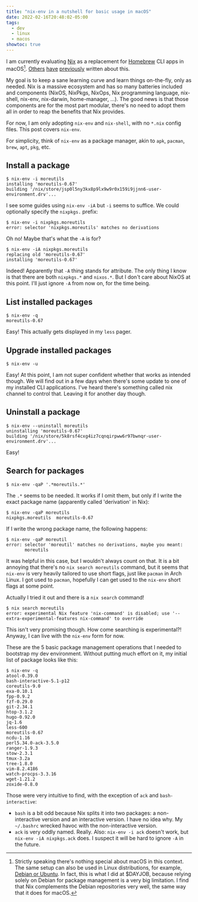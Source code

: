 ```yaml
---
title: "nix-env in a nutshell for basic usage in macOS"
date: 2022-02-16T20:48:02-05:00
tags:
  - dev
  - linux
  - macos
showtoc: true
---
```


I am currently evaluating [Nix](https://nixos.org/download.html) as a
replacement for [Homebrew](https://brew.sh) CLI apps in macOS[^1].
[Others](https://wickedchicken.github.io/post/macos-nix-setup/)
[have](https://ianthehenry.com/posts/how-to-learn-nix/switching-from-homebrew-to-nix/)
[previously](https://ghedam.at/15490/so-tell-me-about-nix) written about this.

My goal is to keep a sane learning curve and learn things on-the-fly, only as
needed. Nix is a massive ecosystem and has so many batteries included and
components (NixOS, NixPkgs, NixOps, Nix programming language, nix-shell,
nix-env, nix-darwin, home-manager, ...). The good news is that those components
are for the most part modular, there's no need to adopt them all in order to
reap the benefits that Nix provides.

For now, I am only adopting `nix-env` and `nix-shell`, with no `*.nix` config
files. This post covers `nix-env`.

<!--more-->

For simplicity, think of `nix-env` as a package manager, akin to `apk`,
`pacman`, `brew`, `apt`, `pkg`, etc.

## Install a package

```shell
$ nix-env -i moreutils
installing 'moreutils-0.67'
building '/nix/store/jsp0l5ny3kx8p9lx9w9r0x159i9jjnn6-user-environment.drv'...
```

I see some guides using `nix-env -iA` but `-i` seems to suffice. We could
optionally specify the `nixpkgs.` prefix:

```shell
$ nix-env -i nixpkgs.moreutils
error: selector 'nixpkgs.moreutils' matches no derivations
```

Oh no! Maybe that's what the `-A` is for?

```shell
$ nix-env -iA nixpkgs.moreutils
replacing old 'moreutils-0.67'
installing 'moreutils-0.67'
```

Indeed! Apparently that `-A` thing stands for attribute. The only thing I know
is that there are both `nixpkgs.*` and `nixos.*`. But I don't care about NixOS
at this point. I'll just ignore `-A` from now on, for the time being.

## List installed packages

```shell
$ nix-env -q
moreutils-0.67
```

Easy! This actually gets displayed in my `less` pager.

## Upgrade installed packages

```shell
$ nix-env -u
```

Easy! At this point, I am not super confident whether that works as intended
though. We will find out in a few days when there's some update to one of my
installed CLI applications. I've heard there's something called nix channel to
control that. Leaving it for another day though.

## Uninstall a package

```shell
$ nix-env --uninstall moreutils
uninstalling 'moreutils-0.67'
building '/nix/store/5k8rsf4cxg4iz7cqnqirpww6r97bwnqr-user-environment.drv'...
```

Easy!

## Search for packages

```shell
$ nix-env -qaP '.*moreutils.*'
```

The `.*` seems to be needed. It works if I omit them, but only if I write the exact package name (apparently called 'derivation' in Nix):

```shell
$ nix-env -qaP moreutils
nixpkgs.moreutils  moreutils-0.67
```

If I write the wrong package name, the following happens:

```shell
$ nix-env -qaP moreutil
error: selector 'moreutil' matches no derivations, maybe you meant:
       moreutils
```

It was helpful in this case, but I wouldn't always count on that. It is a bit
annoying that there's no `nix search moreutils` command, but it seems that
`nix-env` is very heavily tailored to use short flags, just like `pacman` in
Arch Linux. I got used to `pacman`, hopefully I can get used to the `nix-env`
short flags at some point.

Actually I tried it out and there is a `nix search` command!

```shell
$ nix search moreutils
error: experimental Nix feature 'nix-command' is disabled; use '--extra-experimental-features nix-command' to override
```

This isn't very promising though. How come searching is experimental?! Anyway, I can live with the `nix-env` form for now.

These are the 5 basic package management operations that I needed to bootstrap
my dev environment. Without putting much effort on it, my initial list of package
looks like this:

```shell
$ nix-env -q
atool-0.39.0
bash-interactive-5.1-p12
coreutils-9.0
exa-0.10.1
fpp-0.9.2
fzf-0.29.0
git-2.34.1
htop-3.1.2
hugo-0.92.0
jq-1.6
less-600
moreutils-0.67
ncdu-1.16
perl5.34.0-ack-3.5.0
ranger-1.9.3
stow-2.3.1
tmux-3.2a
tree-1.8.0
vim-8.2.4186
watch-procps-3.3.16
wget-1.21.2
zoxide-0.8.0
```

Those were very intuitive to find, with the exception of `ack` and `bash-interactive`:

- `bash` is a bit odd because Nix splits it into two packages:
  a non-interactive version and an interactive version. I have no idea why. My
  `~/.bashrc` wrecked havoc with the non-interactive version.
- `ack` is very oddly named. Really. Also: `nix-env -i ack` doesn't work, but
  `nix-env -iA nixpkgs.ack` does. I suspect it will be hard to ignore `-A` in
  the future.


[^1]: Strictly speaking there's nothing special about macOS in this context.
  The same setup can also be used in Linux distributions, for example, [Debian
  or Ubuntu](https://ariya.io/2020/05/nix-package-manager-on-ubuntu-or-debian).
  In fact, this is what I did at $DAYJOB, because relying solely on Debian for
  package management is a very big limitation. I find that Nix complements the
  Debian repositories very well, the same way that it does for macOS.
